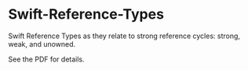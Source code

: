 # Swift-Reference-Types
Swift Reference Types as they relate to strong reference cycles:
strong, weak, and unowned.

See the PDF for details.
